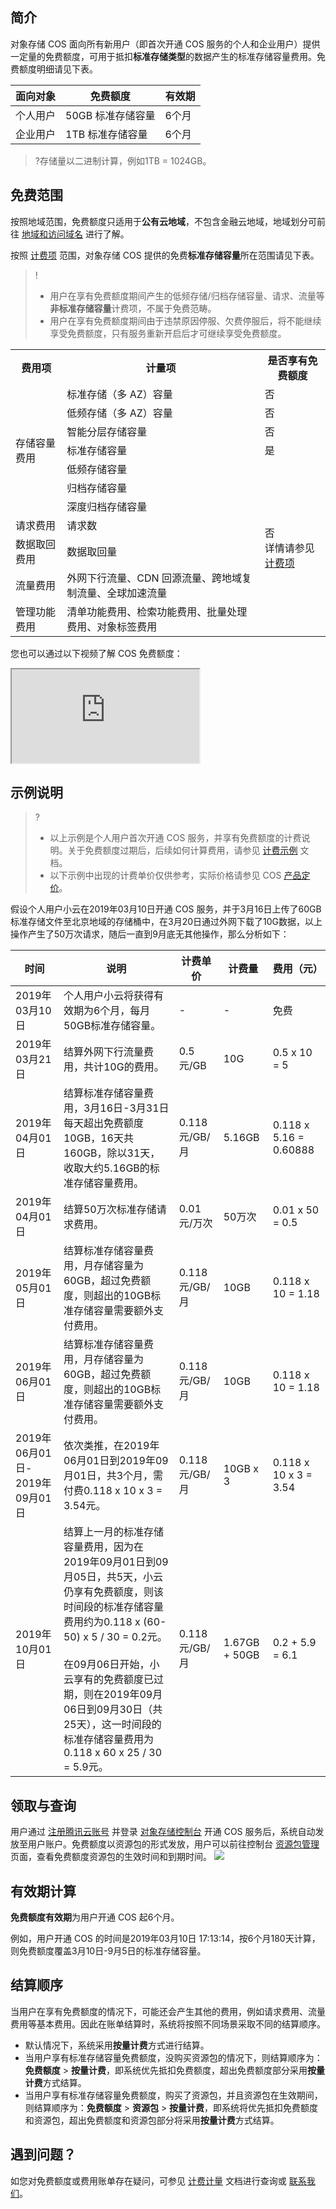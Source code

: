 ## 简介

对象存储 COS 面向所有新用户（即首次开通 COS 服务的个人和企业用户）提供一定量的免费额度，可用于抵扣**标准存储类型**的数据产生的标准存储容量费用。免费额度明细请见下表。 

| 面向对象 | 免费额度          | 有效期 |
| -------- | ----------------- | ------ |
| 个人用户 | 50GB 标准存储容量 | 6个月  |
| 企业用户 | 1TB 标准存储容量  | 6个月  |

>?存储量以二进制计算，例如1TB = 1024GB。

## 免费范围

按照地域范围，免费额度只适用于**公有云地域**，不包含金融云地域，地域划分可前往 [地域和访问域名](https://cloud.tencent.com/document/product/436/6224) 进行了解。

按照 [计费项](https://cloud.tencent.com/document/product/436/40285) 范围，对象存储 COS 提供的免费**标准存储容量**所在范围请见下表。

> !
>
> - 用户在享有免费额度期间产生的低频存储/归档存储容量、请求、流量等**非标准存储容量**计费项，不属于免费范畴。
> - 用户在享有免费额度期间由于违禁原因停服、欠费停服后，将不能继续享受免费额度，只有服务重新开启后才可继续享受免费额度。

<table>
   <tr>
      <th>费用项</th>
      <th>计量项</th>
      <th>是否享有免费额度</th>
   </tr>
   <tr>
      <td rowspan="7">存储容量费用</td>
      <td>标准存储（多 AZ）容量</td>
      <td>否</td>
   </tr>
   <tr>
      <td>低频存储（多 AZ）容量</td>
      <td>否</td>
   </tr>
   <tr>
      <td>智能分层存储容量</td>
      <td>否</td>
   </tr>
   <tr>
      <td>标准存储容量</td>
      <td>是</td>
   </tr>
   <tr>
      <td>低频存储容量</td>
      <td rowspan="7">否<br>详情请参见 <a href="https://cloud.tencent.com/document/product/436/40285">计费项</a></td>
   </tr>
   <tr>
      <td>归档存储容量</td>
   </tr>
   <tr>
      <td>深度归档存储容量</td>
   </tr>
   <tr>
      <td>请求费用</td>
      <td>请求数</td>
   </tr>
   <tr>
      <td>数据取回费用</td>
      <td>数据取回量</td>
   </tr>
   <tr>
      <td rowspan="1">流量费用</td>
      <td>外网下行流量、CDN 回源流量、跨地域复制流量、全球加速流量</td>
   </tr>
   <tr>
	     <td rowspan="1">管理功能费用</td>
       <td>清单功能费用、检索功能费用、批量处理费用、对象标签费用</td>
   </tr>
</table>


您也可以通过以下视频了解 COS 免费额度：

<div class="doc-video-mod"><iframe src="https://cloud.tencent.com/edu/learning/quick-play/1999-24186?source=gw.doc.media&withPoster=1&notip=1"></iframe></div>

## 示例说明

> ?
> - 以上示例是个人用户首次开通 COS 服务，并享有免费额度的计费说明。关于免费额度过期后，后续如何计算费用，请参见 [计费示例](https://cloud.tencent.com/document/product/436/6241) 文档。
> - 以下示例中出现的计费单价仅供参考，实际价格请参见 COS [产品定价](https://buy.cloud.tencent.com/price/cos)。


假设个人用户小云在2019年03月10日开通 COS 服务，并于3月16日上传了60GB标准存储文件至北京地域的存储桶中，在3月20日通过外网下载了10G数据，以上操作产生了50万次请求，随后一直到9月底无其他操作，那么分析如下：


|时间  |   说明   |  计费单价  |  计费量  |   费用（元）   |
|-----|  -----|   -----|----|   -----|
|  2019年03月10日  |  个人用户小云将获得有效期为6个月，每月50GB标准存储容量。 |  -  | -   |  免费  |
| 2019年03月21日  |  结算外网下行流量费用，共计10G的费用。   |   0.5元/GB  | 10G   | 0.5 x 10 = 5  |   
|2019年04月01日   |   结算标准存储容量费用，3月16日-3月31日每天超出免费额度10GB，16天共160GB，除以31天，收取大约5.16GB的标准存储容量费用。  |  0.118元/GB/月   |  5.16GB   |  0.118 x 5.16 = 0.60888 
|2019年04月01日   | 结算50万次标准存储请求费用。 |  0.01元/万次   |  50万次   |  0.01 x 50 = 0.5   |
| 2019年05月01日  |  结算标准存储容量费用，月存储容量为60GB，超过免费额度，则超出的10GB标准存储容量需要额外支付费用。 |   0.118元/GB/月   |  10GB  |0.118 x 10 = 1.18   |
| 2019年06月01日  |  结算标准存储容量费用，月存储容量为60GB，超过免费额度，则超出的10GB标准存储容量需要额外支付费用。 |   0.118元/GB/月   |  10GB  |0.118 x 10 = 1.18   |
|  2019年06月01日- 2019年09月01日  | 依次类推，在2019年06月01日到2019年09月01日，共3个月，需付费0.118 x 10 x 3 = 3.54元。 |  0.118元/GB/月   | 10GB x 3|  0.118 x 10 x 3 = 3.54  |
|  2019年10月01日|  结算上一月的标准存储容量费用，因为在2019年09月01日到09月05日，共5天，小云仍享有免费额度，则该时间段的标准存储容量费用约为0.118 x (60-50) x 5 / 30 = 0.2元。<br><br>在09月06日开始，小云享有的免费额度已过期，则在2019年09月06日到09月30日（共25天），这一时间段的标准存储容量费用为0.118 x 60 x 25 / 30 = 5.9元。| 0.118元/GB/月   |    1.67GB + 50GB  |   0.2 + 5.9 = 6.1  |


## 领取与查询

用户通过 [注册腾讯云账号](https://cloud.tencent.com/document/product/378/17985) 并登录 [对象存储控制台](https://console.cloud.tencent.com/cos5) 开通 COS 服务后，系统自动发放至用户账户。免费额度以资源包的形式发放，用户可以前往控制台 [资源包管理](https://console.cloud.tencent.com/cos5/package) 页面，查看免费额度资源包的生效时间和到期时间。
![](https://main.qcloudimg.com/raw/0864fee97bc496e2e36ddc3ff154e3dd.png)


## 有效期计算

**免费额度有效期**为用户开通 COS 起6个月。

例如，用户开通 COS 的时间是2019年03月10日 17:13:14，按6个月180天计算，则免费额度覆盖3月10日-9月5日的标准存储容量。

## 结算顺序

当用户在享有免费额度的情况下，可能还会产生其他的费用，例如请求费用、流量费用等基本费用。因此在账单结算时，系统将按照不同场景采取不同的结算顺序。

- 默认情况下，系统采用**按量计费**方式进行结算。
- 当用户享有标准存储容量免费额度，没购买资源包的情况下，则结算顺序为：**免费额度** > **按量计费**，即系统优先抵扣免费额度，超出免费额度部分采用**按量计费**方式结算。
- 当用户享有标准存储容量免费额度，购买了资源包，并且资源包在生效期间，则结算顺序为：**免费额度** > **资源包** > **按量计费**，即系统将优先抵扣免费额度和资源包，超出免费额度和资源包部分将采用**按量计费**方式结算。



## 遇到问题？

如您对免费额度或费用账单存在疑问，可参见 [计费计量](https://cloud.tencent.com/document/product/436/30747) 文档进行查询或 [联系我们](https://cloud.tencent.com/document/product/436/37708)。
